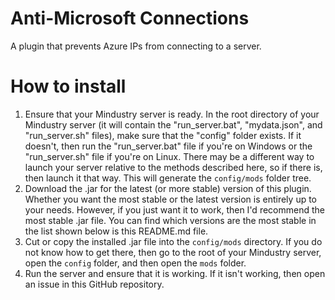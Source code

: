 # Anti-Microsoft Connections
A plugin that prevents Azure IPs from connecting to a server.

# How to install
1. Ensure that your Mindustry server is ready. In the root directory of your Mindustry server (it will contain the
"run_server.bat", "mydata.json", and "run_server.sh" files), make sure that the "config" folder exists. If it doesn't,
then run the "run_server.bat" file if you're on Windows or the "run_server.sh" file if you're on Linux. There may be
a different way to launch your server relative to the methods described here, so if there is, then launch it that way.
This will generate the `config/mods` folder tree.
2. Download the .jar for the latest (or more stable) version of this plugin. Whether you want the most stable or the 
latest version is entirely up to your needs. However, if you just want it to work, then I'd recommend the most stable
.jar file. You can find which versions are the most stable in the list shown below is this README.md file.
3. Cut or copy the installed .jar file into the `config/mods` directory. If you do not know how to get there, then go to
the root of your Mindustry server, open the `config` folder, and then open the `mods` folder.
4. Run the server and ensure that it is working. If it isn't working, then open an issue in this GitHub repository.
